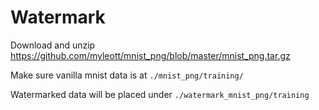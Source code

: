 # Watermark

Download and unzip https://github.com/myleott/mnist_png/blob/master/mnist_png.tar.gz

Make sure vanilla mnist data is at `./mnist_png/training/`

Watermarked data will be placed under `./watermark_mnist_png/training`
